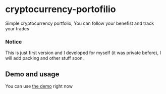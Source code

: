 # cryptocurrency-portofilio
Simple cryptocurrency portfolio, You can follow your benefist and track your trades

### Notice
This is just first version and I developed for myself (it was private before), I will add packing and other stuff soon.

## Demo and usage
You can use [the demo](https://samansoltani.com/cryptocurrency-portofilio/) right now
